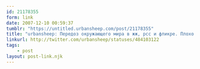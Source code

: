 ```yaml
---
id: 21178355
form: link
date: 2007-12-10 00:59:37
tumblr: "https://untitled.urbansheep.com/post/21178355"
title: "urbansheep: Передоз окружающего мира в жж, рсс и фликре. Плохо от этого. Пора в отпуск снова, пока не поздно. Осталось понять, как уехать куда-то самой."
linkurl: http://twitter.com/urbansheep/statuses/484103122
tags:
    - post
layout: post-link.njk
---
```


